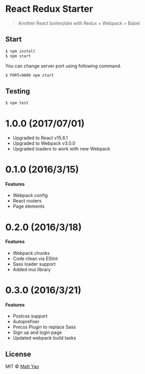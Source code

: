 # React Redux Starter

> Another React boilerplate with Redux + Webpack + Babel

## Start

```sh
$ npm install
$ npm start
```

You can change server port using following command.

```sh
$ PORT=9000 npm start
```

## Testing

```sh
$ npm test
```

# 1.0.0 (2017/07/01)
- Upgraded to React v15.6.1
- Upgraded to Webpack v3.0.0
- Upgraded loaders to work with new Webpack

# 0.1.0 (2016/3/15)

#### Features
- Webpack config
- React routers
- Page elements

# 0.2.0 (2016/3/18)

#### Features
- Webpack chunks
- Code clean via ESlint
- Sass loader support
- Added mui library

# 0.3.0 (2016/3/21)

#### Features
- Postcss support
- Autoprefixer
- Precss Plugin to replace Sass
- Sign up and login page
- Updated webpack build tasks

## License

MIT © [Matt Yao](http://localhost)
